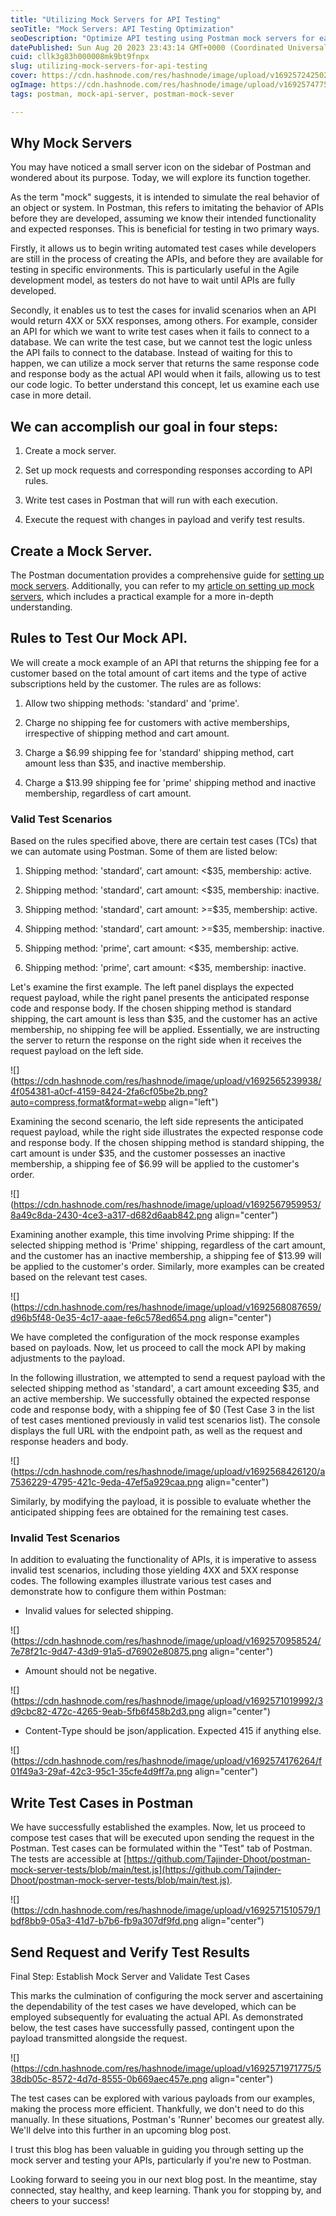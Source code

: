 ```yaml
---
title: "Utilizing Mock Servers for API Testing"
seoTitle: "Mock Servers: API Testing Optimization"
seoDescription: "Optimize API testing using Postman mock servers for early automated test case creation, validation, and enhanced Agile development efficiency"
datePublished: Sun Aug 20 2023 23:43:14 GMT+0000 (Coordinated Universal Time)
cuid: cllk3g83h000008mk9bt9fnpx
slug: utilizing-mock-servers-for-api-testing
cover: https://cdn.hashnode.com/res/hashnode/image/upload/v1692572425025/333924e1-70de-45e7-b768-475df45440dc.png
ogImage: https://cdn.hashnode.com/res/hashnode/image/upload/v1692574775685/504f8e4d-46d9-4d3f-950e-03ab831e4e97.jpeg
tags: postman, mock-api-server, postman-mock-sever

---
```


## Why Mock Servers

You may have noticed a small server icon on the sidebar of Postman and wondered about its purpose. Today, we will explore its function together.

As the term "mock" suggests, it is intended to simulate the real behavior of an object or system. In Postman, this refers to imitating the behavior of APIs before they are developed, assuming we know their intended functionality and expected responses. This is beneficial for testing in two primary ways.

Firstly, it allows us to begin writing automated test cases while developers are still in the process of creating the APIs, and before they are available for testing in specific environments. This is particularly useful in the Agile development model, as testers do not have to wait until APIs are fully developed.

Secondly, it enables us to test the cases for invalid scenarios when an API would return 4XX or 5XX responses, among others. For example, consider an API for which we want to write test cases when it fails to connect to a database. We can write the test case, but we cannot test the logic unless the API fails to connect to the database. Instead of waiting for this to happen, we can utilize a mock server that returns the same response code and response body as the actual API would when it fails, allowing us to test our code logic. To better understand this concept, let us examine each use case in more detail.

## We can accomplish our goal in four steps:

1. Create a mock server.
    
2. Set up mock requests and corresponding responses according to API rules.
    
3. Write test cases in Postman that will run with each execution.
    
4. Execute the request with changes in payload and verify test results.
    

## Create a Mock Server.

The Postman documentation provides a comprehensive guide for [setting up mock servers](https://learning.postman.com/docs/designing-and-developing-your-api/mocking-data/setting-up-mock/). Additionally, you can refer to my [article on setting up mock servers](https://tajindersinghdhoot.hashnode.dev/mastering-mock-servers-in-postman-a-step-by-step-guide), which includes a practical example for a more in-depth understanding.

## Rules to Test Our Mock API.

We will create a mock example of an API that returns the shipping fee for a customer based on the total amount of cart items and the type of active subscriptions held by the customer. The rules are as follows:

1. Allow two shipping methods: 'standard' and 'prime'.
    
2. Charge no shipping fee for customers with active memberships, irrespective of shipping method and cart amount.
    
3. Charge a $6.99 shipping fee for 'standard' shipping method, cart amount less than $35, and inactive membership.
    
4. Charge a $13.99 shipping fee for 'prime' shipping method and inactive membership, regardless of cart amount.
    

### Valid Test Scenarios

Based on the rules specified above, there are certain test cases (TCs) that we can automate using Postman. Some of them are listed below:

1. Shipping method: 'standard', cart amount: &lt;$35, membership: active.
    
2. Shipping method: 'standard', cart amount: &lt;$35, membership: inactive.
    
3. Shipping method: 'standard', cart amount: &gt;=$35, membership: active.
    
4. Shipping method: 'standard', cart amount: &gt;=$35, membership: inactive.
    
5. Shipping method: 'prime', cart amount: &lt;$35, membership: active.
    
6. Shipping method: 'prime', cart amount: &lt;$35, membership: inactive.
    

Let's examine the first example. The left panel displays the expected request payload, while the right panel presents the anticipated response code and response body. If the chosen shipping method is standard shipping, the cart amount is less than $35, and the customer has an active membership, no shipping fee will be applied. Essentially, we are instructing the server to return the response on the right side when it receives the request payload on the left side.

![](https://cdn.hashnode.com/res/hashnode/image/upload/v1692565239938/4f054381-a0cf-4159-8424-2fa6cf05be2b.png?auto=compress,format&format=webp align="left")

Examining the second scenario, the left side represents the anticipated request payload, while the right side illustrates the expected response code and response body. If the chosen shipping method is standard shipping, the cart amount is under $35, and the customer possesses an inactive membership, a shipping fee of $6.99 will be applied to the customer's order.

![](https://cdn.hashnode.com/res/hashnode/image/upload/v1692567959953/8a49c8da-2430-4ce3-a317-d682d6aab842.png align="center")

Examining another example, this time involving Prime shipping: If the selected shipping method is 'Prime' shipping, regardless of the cart amount, and the customer has an inactive membership, a shipping fee of $13.99 will be applied to the customer's order. Similarly, more examples can be created based on the relevant test cases.

![](https://cdn.hashnode.com/res/hashnode/image/upload/v1692568087659/d96b5f48-0e35-4c17-aaae-fe6c578ed654.png align="center")

We have completed the configuration of the mock response examples based on payloads. Now, let us proceed to call the mock API by making adjustments to the payload.

In the following illustration, we attempted to send a request payload with the selected shipping method as 'standard', a cart amount exceeding $35, and an active membership. We successfully obtained the expected response code and response body, with a shipping fee of $0 (Test Case 3 in the list of test cases mentioned previously in valid test scenarios list). The console displays the full URL with the endpoint path, as well as the request and response headers and body.

![](https://cdn.hashnode.com/res/hashnode/image/upload/v1692568426120/a7536229-4795-421c-9eda-47ef5a929caa.png align="center")

Similarly, by modifying the payload, it is possible to evaluate whether the anticipated shipping fees are obtained for the remaining test cases.

### Invalid Test Scenarios

In addition to evaluating the functionality of APIs, it is imperative to assess invalid test scenarios, including those yielding 4XX and 5XX response codes. The following examples illustrate various test cases and demonstrate how to configure them within Postman:

* Invalid values for selected shipping.
    

![](https://cdn.hashnode.com/res/hashnode/image/upload/v1692570958524/7e78f21c-9d47-43d9-91a5-d76902e80875.png align="center")

* Amount should not be negative.
    

![](https://cdn.hashnode.com/res/hashnode/image/upload/v1692571019992/3d9cbc82-472c-4265-9eab-5fb6f458b2d3.png align="center")

* Content-Type should be json/application. Expected 415 if anything else.
    

![](https://cdn.hashnode.com/res/hashnode/image/upload/v1692574176264/f01f49a3-29af-42c3-95c1-35cfe4d9ff7a.png align="center")

## Write Test Cases in Postman

We have successfully established the examples. Now, let us proceed to compose test cases that will be executed upon sending the request in the Postman. Test cases can be formulated within the "Test" tab of Postman. The tests are accessible at [https://github.com/Tajinder-Dhoot/postman-mock-server-tests/blob/main/test.js](https://github.com/Tajinder-Dhoot/postman-mock-server-tests/blob/main/test.js).

![](https://cdn.hashnode.com/res/hashnode/image/upload/v1692571510579/1bdf8bb9-05a3-41d7-b7b6-fb9a307df9fd.png align="center")

## Send Request and Verify Test Results

Final Step: Establish Mock Server and Validate Test Cases

This marks the culmination of configuring the mock server and ascertaining the dependability of the test cases we have developed, which can be employed subsequently for evaluating the actual API. As demonstrated below, the test cases have successfully passed, contingent upon the payload transmitted alongside the request.

![](https://cdn.hashnode.com/res/hashnode/image/upload/v1692571971775/538db05c-8572-4d7d-8555-0b669aec457e.png align="center")

The test cases can be explored with various payloads from our examples, making the process more efficient. Thankfully, we don't need to do this manually. In these situations, Postman's 'Runner' becomes our greatest ally. We'll delve into this further in an upcoming blog post.

I trust this blog has been valuable in guiding you through setting up the mock server and testing your APIs, particularly if you're new to Postman.

Looking forward to seeing you in our next blog post. In the meantime, stay connected, stay healthy, and keep learning. Thank you for stopping by, and cheers to your success!